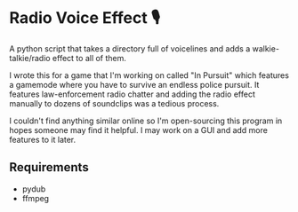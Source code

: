 # Radio Voice Effect 🎙

A python script that takes a directory full of voicelines and adds a walkie-talkie/radio effect to all of them.

I wrote this for a game that I'm working on called "In Pursuit" which features a gamemode where you have to survive an endless police pursuit. It features law-enforcement radio chatter and adding the radio effect manually to dozens of soundclips was a tedious process.

I couldn't find anything similar online so I'm open-sourcing this program in hopes someone may find it helpful. I may work on a GUI and add more features to it later.

## Requirements

- pydub
- ffmpeg
